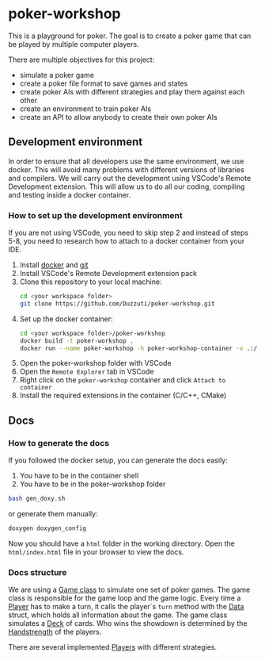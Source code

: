 # poker-workshop
This is a playground for poker.
The goal is to create a poker game that can be played by multiple computer players.

There are multiple objectives for this project:
- simulate a poker game
- create a poker file format to save games and states
- create poker AIs with different strategies and play them against each other
- create an environment to train poker AIs
- create an API to allow anybody to create their own poker AIs

## Development environment
In order to ensure that all developers use the same environment, we use docker. This will avoid many problems with different versions of libraries and compilers. We will carry out the development using VSCode's Remote Development extension. This will allow us to do all our coding, compiling and testing inside a docker container.

### How to set up the development environment
If you are not using VSCode, you need to skip step 2 and instead of steps 5-8, you need to research how to attach to a docker container from your IDE.

1. Install [docker](https://docs.docker.com/get-docker/) and [git](https://github.com/git-guides/install-git) 
1. Install VSCode's Remote Development extension pack
1. Clone this repository to your local machine:
    ```bash
    cd <your workspace folder>
    git clone https://github.com/Duzzuti/poker-workshop.git
    ```
1. Set up the docker container:
    ```bash
    cd <your workspace folder>/poker-workshop
    docker build -t poker-workshop .
    docker run --name poker-workshop -h poker-workshop-container -v .:/home/dev/poker-workshop -it poker-workshop
    ```
1. Open the poker-workshop folder with VSCode
1. Open the `Remote Explorer` tab in VSCode
1. Right click on the `poker-workshop` container and click `Attach to container`
1. Install the required extensions in the container (C/C++, CMake)

## Docs

### How to generate the docs
If you followed the docker setup, you can generate the docs easily:
1. You have to be in the container shell
1. You have to be in the poker-workshop folder

```sh
bash gen_doxy.sh
```

or generate them manually:

```sh
doxygen doxygen_config
```

Now you should have a `html` folder in the working directory. Open the `html/index.html` file in your browser to view the docs.

### Docs structure

We are using a [Game class](docs/game.md) to simulate one set of poker games. The game class is responsible for the game loop and the game logic. Every time a [Player](docs/player.md) has to make a turn, it calls the player´s `turn` method with the [Data](docs/data.md) struct, which holds all information about the game. The game class simulates a [Deck](docs/deck.md) of cards. Who wins the showdown is determined by the [Handstrength](docs/handstrengths.md) of the players.

There are several implemented [Players](docs/players.md) with different strategies.